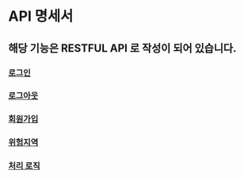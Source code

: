 # API 명세서

## 해당 기능은 RESTFUL API 로 작성이 되어 있습니다.
### [로그인][1]
### [로그아웃][5]
### [회원가입][2]
### [위험지역][3]
### [처리 로직][4]



[1]: ./user/login.md
[2]: ./user/register.md
[3]: ./feature/dangerous.md
[4]: ./user/logic.md
[5]: ./user/logout.md